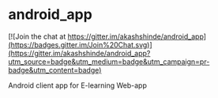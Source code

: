 android_app
===========

[![Join the chat at https://gitter.im/akashshinde/android_app](https://badges.gitter.im/Join%20Chat.svg)](https://gitter.im/akashshinde/android_app?utm_source=badge&utm_medium=badge&utm_campaign=pr-badge&utm_content=badge)

Android client app for E-learning Web-app
